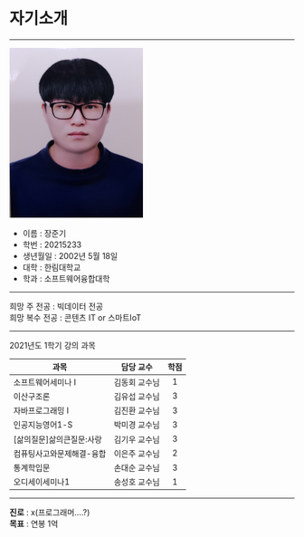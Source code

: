 # 자기소개
* * *

<img src = JG.jpg height=300 widht=300>

* 이름 : 장준기
* 학번 : 20215233
* 생년월일 : 2002년 5월 18일
* 대학 : 한림대학교
* 학과 : 소프트웨어융합대학

---

희망 주 전공 : 빅데이터 전공   
희망 복수 전공 : 콘텐츠 IT or 스마트IoT

---
2021년도 1학기 강의 과목

|과목|담당 교수|학점|
|---|---|:---:|
|소프트웨어세미나 I|김동회 교수님|1|
|이산구조론|김유섭 교수님|3|
|자바프로그래밍 I|김진환 교수님|3|
|인공지능영어1-S|박미경 교수님|3|
|[삶의질문]삶의큰질문:사랑|김기우 교수님|3|
|컴퓨팅사고와문제해결-융합|이은주 교수님|2|
|통계학입문|손대순 교수님|3|
|오디세이세미나1|송성호 교수님|1|

---
**진로** : x(프로그래머....?)   
**목표** : 연봉 1억
